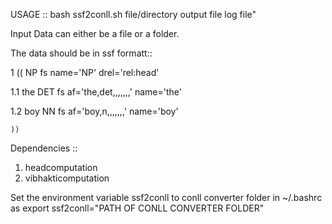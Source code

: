 
USAGE :: bash ssf2conll.sh file/directory output file log file"

Input Data can either be a file or a folder.

The data should be in ssf formatt::

1	((	NP	fs name='NP' drel='rel:head'

1.1	the	DET	fs af='the,det,,,,,,,' name='the'

1.2	boy	NN	fs af='boy,n,,,,,,,' name='boy'

	))		

Dependencies ::

1. headcomputation
2. vibhakticomputation

Set the environment variable ssf2conll to conll converter folder in ~/.bashrc as export ssf2conll="PATH OF CONLL CONVERTER FOLDER"
